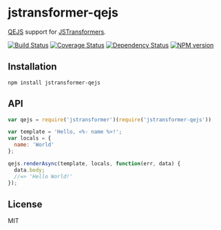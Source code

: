 # jstransformer-qejs

[QEJS](http://github.com/jepso/QEJS) support for [JSTransformers](http://github.com/jstransformers).

[![Build Status](https://img.shields.io/travis/jstransformers/jstransformer-qejs/master.svg)](https://travis-ci.org/jstransformers/jstransformer-qejs)
[![Coverage Status](https://img.shields.io/coveralls/jstransformers/jstransformer-qejs/master.svg)](https://coveralls.io/r/jstransformers/jstransformer-qejs?branch=master)
[![Dependency Status](https://img.shields.io/david/jstransformers/jstransformer-qejs/master.svg)](http://david-dm.org/jstransformers/jstransformer-qejs)
[![NPM version](https://img.shields.io/npm/v/jstransformer-qejs.svg)](https://www.npmjs.org/package/jstransformer-qejs)

## Installation

    npm install jstransformer-qejs

## API

```js
var qejs = require('jstransformer')(require('jstransformer-qejs'))

var template = 'Hello, <%- name %>!';
var locals = {
  name: 'World'
};

qejs.renderAsync(template, locals, function(err, data) {
  data.body;
  //=> 'Hello World!'
});
```

## License

MIT
